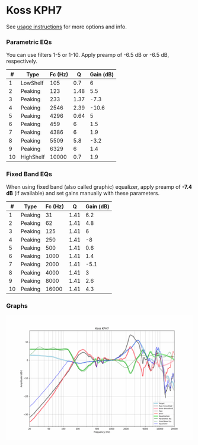 # Koss KPH7
See [usage instructions](https://github.com/jaakkopasanen/AutoEq#usage) for more options and info.

### Parametric EQs
You can use filters 1-5 or 1-10. Apply preamp of -6.5 dB or -6.5 dB, respectively.

|   # | Type      |   Fc (Hz) |    Q |   Gain (dB) |
|-----|-----------|-----------|------|-------------|
|   1 | LowShelf  |       105 | 0.7  |         6   |
|   2 | Peaking   |       123 | 1.48 |         5.5 |
|   3 | Peaking   |       233 | 1.37 |        -7.3 |
|   4 | Peaking   |      2546 | 2.39 |       -10.6 |
|   5 | Peaking   |      4296 | 0.64 |         5   |
|   6 | Peaking   |       459 | 6    |         1.5 |
|   7 | Peaking   |      4386 | 6    |         1.9 |
|   8 | Peaking   |      5509 | 5.8  |        -3.2 |
|   9 | Peaking   |      6329 | 6    |         1.4 |
|  10 | HighShelf |     10000 | 0.7  |         1.9 |

### Fixed Band EQs
When using fixed band (also called graphic) equalizer, apply preamp of **-7.4 dB** (if available) and set gains manually with these parameters.

|   # | Type    |   Fc (Hz) |    Q |   Gain (dB) |
|-----|---------|-----------|------|-------------|
|   1 | Peaking |        31 | 1.41 |         6.2 |
|   2 | Peaking |        62 | 1.41 |         4.8 |
|   3 | Peaking |       125 | 1.41 |         6   |
|   4 | Peaking |       250 | 1.41 |        -8   |
|   5 | Peaking |       500 | 1.41 |         0.6 |
|   6 | Peaking |      1000 | 1.41 |         1.4 |
|   7 | Peaking |      2000 | 1.41 |        -5.1 |
|   8 | Peaking |      4000 | 1.41 |         3   |
|   9 | Peaking |      8000 | 1.41 |         2.6 |
|  10 | Peaking |     16000 | 1.41 |         4.3 |

### Graphs
![](./Koss%20KPH7.png)
